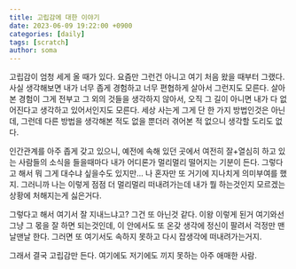 ```yaml
---
title: 고립감에 대한 이야기
date: 2023-06-09 19:22:00 +0900
categories: [daily]
tags: [scratch]
author: soma
---
```


고립감이 엄청 세게 올 때가 있다. 요즘만 그런건 아니고 여기 처음 왔을 때부터 그랬다. 사실 생각해보면 내가 너무 좁게 경험하고 너무 편협하게 살아서 그런지도 모른다. 살아본 경험이 그게 전부고 그 외의 것들을 생각하지 않아서, 오직 그 길이 아니면 내가 다 없어진다고 생각하고 있어서인지도 모른다. 세상 사는게 그게 단 한 가지 방법인것은 아닌데, 그런데 다른 방법을 생각해본 적도 없을 뿐더러 겪어본 적 없으니 생각할 도리도 없다.


인간관계를 아주 좁게 갖고 있으니, 예전에 속해 있던 곳에서 여전히 잘+열심히 하고 있는 사람들의 소식을 들을때마다 내가 어디론가 멀리멀리 떨어지는 기분이 든다. 그렇다고 해서 뭐 그게 대수냐 싶을수도 있지만... 나 혼자만 또 거기에 지나치게 의미부여를 했지. 그러니까 나는 이렇게 점점 더 멀리멀리 떠내려가는데 내가 뭘 하는것인지 모르겠는 상황에 처해지는게 싫은거다.


그렇다고 해서 여기서 잘 지내느냐고? 그건 또 아닌것 같다. 이왕 이렇게 된거 여기와선 그냥 그 몫을 잘 하면 되는것인데, 이 안에서도 또 온갖 생각에 정신이 팔려서 걱정만 맨날맨날 한다. 그러면 또 여기서도 속하지 못하고 다시 잡생각에 떠내려가는거지.

그래서 결국 고립감만 든다. 여기에도 저기에도 끼지 못하는 아주 애매한 사람.